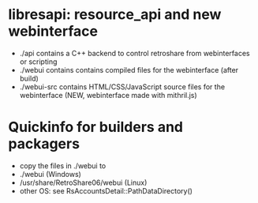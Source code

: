 libresapi: resource_api and new webinterface
============================================

* ./api contains a C++ backend to control retroshare from webinterfaces or scripting
* ./webui contains contains compiled files for the webinterface (after build)
* ./webui-src contains HTML/CSS/JavaScript source files for the webinterface (NEW, webinterface made with mithril.js)

Quickinfo for builders and packagers
====================================

* copy the files in ./webui to
* ./webui (Windows)
* /usr/share/RetroShare06/webui (Linux)
* other OS: see RsAccountsDetail::PathDataDirectory()
